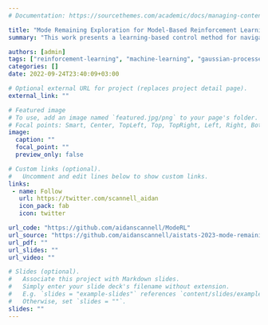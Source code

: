 ```yaml
---
# Documentation: https://sourcethemes.com/academic/docs/managing-content/

title: "Mode Remaining Exploration for Model-Based Reinforcement Learning"
summary: "This work presents a learning-based control method for navigating to a target state in unknown, or partially unknown, multimodal dynamical systems. In particular, it develops a model-based reinforcement learning algorithm that can remain in a desired dynamics mode with high probability. For example, if some of the dynamics modes are believed to be inoperable."

authors: [admin]
tags: ["reinforcement-learning", "machine-learning", "gaussian-processes", "optimal-control", "robotics", "python", "TensorFlow", "GPflow", "research"]
categories: []
date: 2022-09-24T23:40:09+03:00

# Optional external URL for project (replaces project detail page).
external_link: ""

# Featured image
# To use, add an image named `featured.jpg/png` to your page's folder.
# Focal points: Smart, Center, TopLeft, Top, TopRight, Left, Right, BottomLeft, Bottom, BottomRight.
image:
  caption: ""
  focal_point: ""
  preview_only: false

# Custom links (optional).
#   Uncomment and edit lines below to show custom links.
links:
 - name: Follow
   url: https://twitter.com/scannell_aidan
   icon_pack: fab
   icon: twitter

url_code: "https://github.com/aidanscannell/ModeRL"
url_source: "https://github.com/aidanscannell/aistats-2023-mode-remaining-exploration"
url_pdf: ""
url_slides: ""
url_video: ""

# Slides (optional).
#   Associate this project with Markdown slides.
#   Simply enter your slide deck's filename without extension.
#   E.g. `slides = "example-slides"` references `content/slides/example-slides.md`.
#   Otherwise, set `slides = ""`.
slides: ""
---
```

